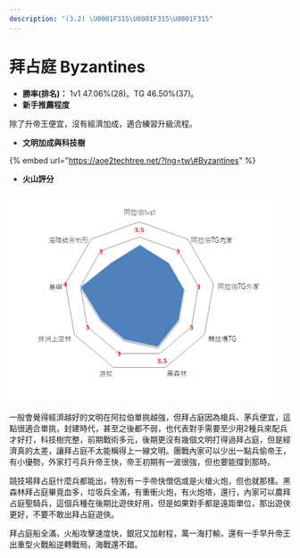 ```yaml
---
description: "(3.2) \U0001F315\U0001F315\U0001F315"
---
```


# 拜占庭 Byzantines

* **勝率\(排名\)：** 1v1 47.06%\(28\)。TG 46.50%\(37\)。
* **新手推薦程度**

 除了升帝王便宜，沒有經濟加成，適合練習升級流程。

* **文明加成與科技樹**

{% embed url="https://aoe2techtree.net/?lng=tw\#Byzantines" %}

* **火山評分**

![](../.gitbook/assets/image%20%287%29.png)

一般會覺得經濟越好的文明在阿拉伯單挑越強，但拜占庭因為槍兵、茅兵便宜，這點很適合單挑，封建時代，甚至之後都不弱，也代表對手需要至少用2種兵來配兵才好打，科技樹完整，前期戰術多元，後期更沒有幾個文明打得過拜占庭，但是經濟真的太差，讓拜占庭不太能稱得上一線文明。團戰內家可以少出一點兵偷帝王，有小優勢，外家打弓兵升帝王快，帝王初期有一波很強，但也要能撐到那時。

競技場拜占庭什麼兵都能出，特別有一手帝快僧侶或是火槍火炮，但也就那樣。黑森林拜占庭畢竟血多，垃圾兵全滿，有重衝火炮，有火炮塔，還行，內家可以農拜占庭聖騎兵，這個兵種在後期比遊俠好用，但是如果對手都是遠距單位，那出遊俠更好，不要不敢出拜占庭遊俠。

拜占庭船全滿，火船攻擊速度快，銀冠又加射程，萬一海打輸，還有一手早升帝王出重型火戰船逆轉戰局，海戰還不錯。



